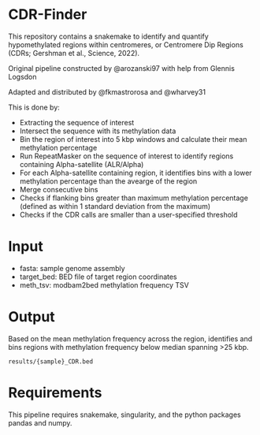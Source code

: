 # CDR-Finder
This repository contains a snakemake to identify and quantify hypomethylated regions within centromeres, or Centromere Dip Regions (CDRs; Gershman et al., Science, 2022).

Original pipeline constructed by @arozanski97 with help from Glennis Logsdon

Adapted and distributed by @fkmastrorosa and @wharvey31

This is done by:
- Extracting the sequence of interest
- Intersect the sequence with its methylation data
- Bin the region of interest into 5 kbp windows and calculate their mean methylation percentage
- Run RepeatMasker on the sequence of interest to identify regions containing Alpha-satellite (ALR/Alpha)
- For each Alpha-satellite containing region, it identifies bins with a lower methylation percentage than the avearge of the region
- Merge consecutive bins
- Checks if flanking bins greater than maximum methylation percentage (defined as within 1 standard deviation from the maximum)
- Checks if the CDR calls are smaller than a user-specified threshold

# Input
- fasta: sample genome assembly
- target_bed: BED file of target region coordinates
- meth_tsv: modbam2bed methylation frequency TSV

# Output
Based on the mean methylation frequency across the region, identifies and bins regions with methylation frequency below median spanning >25 kbp.
```
results/{sample}_CDR.bed
```

# Requirements
This pipeline requires snakemake, singularity, and the python packages pandas and numpy.
